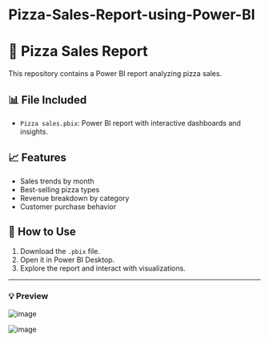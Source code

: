 # Pizza-Sales-Report-using-Power-BI

# 🍕 Pizza Sales Report

This repository contains a Power BI report analyzing pizza sales.

## 📊 File Included

- `Pizza sales.pbix`: Power BI report with interactive dashboards and insights.

## 📈 Features

- Sales trends by month
- Best-selling pizza types
- Revenue breakdown by category
- Customer purchase behavior

## 🚀 How to Use

1. Download the `.pbix` file.
2. Open it in Power BI Desktop.
3. Explore the report and interact with visualizations.

---

### 💡 Preview



![image](https://github.com/user-attachments/assets/99730894-7107-4dcf-8e24-7d5c87290ffe)

![image](https://github.com/user-attachments/assets/b4b87347-aa82-41b3-a785-813fea204cd7)
